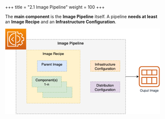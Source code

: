 +++
title = "2.1 Image Pipeline"
weight = 100
+++

The **main component** is the **Image Pipeline** itself. A pipeline **needs at least** an **Image Recipe** and an **Infrastructure Configuration**.

![Pipeline](./ib-pipeline.png)
